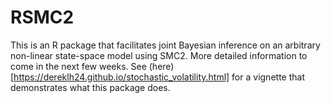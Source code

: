 # RSMC2

This is an R package that facilitates joint Bayesian inference on an arbitrary non-linear state-space model using SMC2. More detailed information to come in the next few weeks. See (here)[https://dereklh24.github.io/stochastic_volatility.html] for a vignette that demonstrates what this package does.
